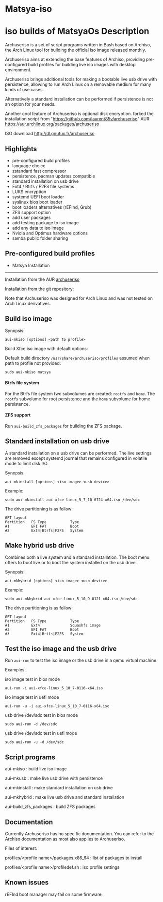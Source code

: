 # Matsya-iso
 iso builds of MatsyaOs
Description
===========


Archuseriso is a set of script programs written in Bash based on Archiso, the Arch Linux tool for building the official iso image released monthly.

Archuseriso aims at extending the base features of Archiso, providing pre-configured build profiles for building live iso images with desktop environment.

Archuseriso brings additional tools for making a bootable live usb drive with persistence, allowing to run Arch Linux on a removable medium for many kinds of use cases.

Alternatively a standard installation can be performed if persistence is not an option for your needs.

Another cool feature of Archuseriso is optional disk encryption.
forked the installation script from "https://github.com/laurent85v/archuseriso"
AUR https://aur.archlinux.org/packages/archuseriso

ISO download http://dl.gnutux.fr/archuseriso

Highlights
----------

* pre-configured build profiles
* language choice
* zstandard fast compressor
* persistence, pacman updates compatible
* standard installation on usb drive
* Ext4 / Btrfs / F2FS file systems
* LUKS encryption
* systemd UEFI boot loader
* syslinux bios boot loader
* boot loaders alternatives (rEFInd, Grub)
* ZFS support option
* add user packages
* add testing package to iso image
* add any data to iso image
* Nvidia and Optimus hardware options
* samba public folder sharing

Pre-configured build profiles
-----------------------------

* Matsya
Installation
------------

Installation from the AUR [archuseriso](https://aur.archlinux.org/packages/archuseriso/)

Installation from the git repository:

Note that Archuseriso was designed for Arch Linux and was not tested on Arch Linux derivatives.

Build iso image
---------------

Synopsis:

    aui-mkiso [options] <path to profile>

Build Xfce iso image with default options:


Default build directory `/usr/share/archuseriso/profiles` assumed when path to profile not provided:

    sudo aui-mkiso matsya




#### Btrfs file system

For the Btrfs file system two subvolumes are created: `rootfs` and `home`. The `rootfs` subvolume for root persistence and the `home` subvolume for home persistence.


#### ZFS support

Run `aui-build_zfs_packages` for building the ZFS package.

Standard installation on usb drive
----------------------------------
A standard installation on a usb drive can be performed. The live settings are removed except systemd journal that remains configured in volatile mode to limit disk I/O.

Synopsis:

    aui-mkinstall [options] <iso image> <usb device>

Example:

    sudo aui-mkinstall aui-xfce-linux_5_7_10-0724-x64.iso /dev/sdc

The drive partitioning is as follow:

    GPT layout
    Partition   FS Type           Type
    #1          EFI FAT           Boot
    #2          Ext4|Btrfs|F2FS   System

Make hybrid usb drive
---------------------
Combines both a live system and a standard installation. The boot menu offers to boot live or to boot the system installed on the usb drive.

Synopsis:

    aui-mkhybrid [options] <iso image> <usb device>

Example:

    sudo aui-mkhybrid aui-xfce-linux_5_10_9-0121-x64.iso /dev/sdc


The drive partitioning is as follow:

    GPT layout
    Partition   FS Type           Type
    #1          Ext4              Squashfs image
    #2          EFI FAT           Boot
    #3          Ext4|Brtfs|F2FS   System

Test the iso image and the usb drive
------------------------------------
Run `aui-run` to test the iso image or the usb drive in a qemu virtual machine.

Examples:

iso image test in bios mode

    aui-run -i aui-xfce-linux_5_10_7-0116-x64.iso

iso image test in uefi mode

    aui-run -u -i aui-xfce-linux_5_10_7-0116-x64.iso

usb drive /dev/sdc test in bios mode

    sudo aui-run -d /dev/sdc

usb drive /dev/sdc test in uefi mode

    sudo aui-run -u -d /dev/sdc

Script programs
---------------

aui-mkiso : build live iso image

aui-mkusb : make live usb drive with persistence

aui-mkinstall : make standard installation on usb drive

aui-mkhybrid : make live usb drive and standard installation

aui-build_zfs_packages : build ZFS packages

Documentation
-------------
Currently Archuseriso has no specific documentation. You can refer to the Archiso documentation as most also applies to Archuseriso.

Files of interest:

profiles/&lt;profile name&gt;/packages.x86_64 : list of packages to install

profiles/&lt;profile name&gt;/profiledef.sh : iso profile settings

Known issues
------------
rEFInd boot manager may fail on some firmware.
